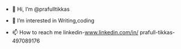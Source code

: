 - 👋 Hi, I’m @prafulltikkas
- 👀 I’m interested in Writing,coding

- 📫 How to reach me linkedin-www.linkedin.com/in/
prafull-tikkas-497089176


<!---
prafulltikkas/prafulltikkas is a ✨ special ✨ repository because its `README.md` (this file) appears on your GitHub profile.
You can click the Preview link to take a look at your changes.
--->
